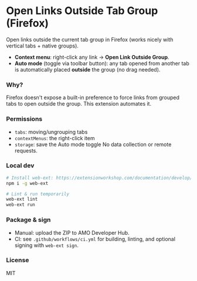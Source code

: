 # Open Links Outside Tab Group (Firefox)

Open links outside the current tab group in Firefox (works nicely with vertical tabs + native groups).

- **Context menu**: right-click any link → **Open Link Outside Group**.
- **Auto mode** (toggle via toolbar button): any tab opened from another tab is automatically placed **outside** the group (no drag needed).

### Why?
Firefox doesn't expose a built-in preference to force links from grouped tabs to open outside the group. This extension automates it.

### Permissions
- `tabs`: moving/ungrouping tabs
- `contextMenus`: the right-click item
- `storage`: save the Auto mode toggle
No data collection or remote requests.

### Local dev
```bash
# Install web-ext: https://extensionworkshop.com/documentation/develop/getting-started-with-web-ext/
npm i -g web-ext

# Lint & run temporarily
web-ext lint
web-ext run
```

### Package & sign
- Manual: upload the ZIP to AMO Developer Hub.
- CI: see `.github/workflows/ci.yml` for building, linting, and optional signing with `web-ext sign`.

### License
MIT
